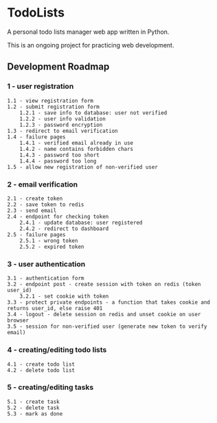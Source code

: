 # TodoLists  

A personal todo lists manager web app written in Python.
  
This is an ongoing project for practicing web development.

## Development Roadmap

### 1 - user registration  
	1.1 - view registration form
	1.2 - submit registration form
		1.2.1 - save info to database: user not verified
		1.2.2 - user info validation
		1.2.3 - password encryption
	1.3 - redirect to email verification
	1.4 - failure pages
		1.4.1 - verified email already in use
		1.4.2 - name contains forbidden chars
		1.4.3 - password too short
		1.4.4 - password too long
	1.5 - allow new registration of non-verified user
  
### 2 - email verification  
	2.1 - create token
	2.2 - save token to redis
	2.3 - send email  
	2.4 - endpoint for checking token  
		2.4.1 - update database: user registered  
		2.4.2 - redirect to dashboard  
	2.5 - failure pages
		2.5.1 - wrong token
		2.5.2 - expired token  
  
### 3 - user authentication  
	3.1 - authentication form  
	3.2 - endpoint post - create session with token on redis (token user_id)  
		3.2.1 - set cookie with token  
	3.3 - protect private endpoints - a function that takes cookie and returns user_id, else raise 401  
	3.4 - logout - delete session on redis and unset cookie on user browser
	3.5 - session for non-verified user (generate new token to verify email)
  
### 4 - creating/editing todo lists  
	4.1 - create todo list  
	4.2 - delete todo list  
  
### 5 - creating/editing tasks  
	5.1 - create task  
	5.2 - delete task  
	5.3 - mark as done  
